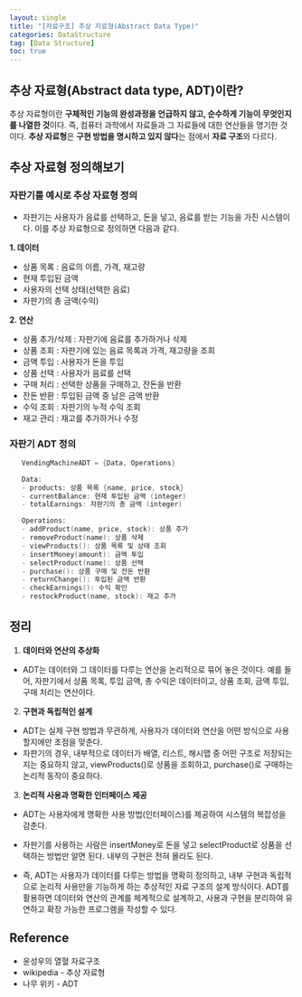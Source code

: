 ```yaml
---
layout: single
title: "[자료구조] 추상 자료형(Abstract Data Type)"
categories: DataStructure
tag: [Data Structure]
toc: true
---
```


## 추상 자료형(Abstract data type, ADT)이란?

 추상 자료형이란 **구체적인 기능의 완성과정을 언급하지 않고, 순수하게 기능이 무엇인지를 나열한 것**이다. 즉, 컴퓨터 과학에서 자료들과 그 자료들에 대한 연산들을 명기한 것이다. **추상 자료형**은 **구현 방법을 명시하고 있지 않다**는 점에서 **자료 구조**와 다르다.

## 추상 자료형 정의해보기

 ### 자판기를 예시로 추상 자료형 정의

 - 자판기는 사용자가 음료를 선택하고, 돈을 넣고, 음료를 받는 기능을 가진 시스템이다. 이를 추상 자료형으로 정의하면 다음과 같다.

 **1. 데이터**
 - 상품 목록 : 음료의 이름, 가격, 재고량
 - 현재 투입된 금액
 - 사용자의 선택 상태(선택한 음료)
 - 자판기의 총 금액(수익)

 **2. 연산**
 - 상품 추가/삭제 : 자판기에 음료를 추가하거나 삭제
 - 상품 조회 : 자판기에 있는 음료 목록과 가격, 재고량을 조회
 - 금액 투입 : 사용자가 돈을 투입
 - 상품 선택 : 사용자가 음료를 선택
 - 구매 처리 : 선택한 상품을 구매하고, 잔돈을 반환
 - 잔돈 반환 : 투입된 금액 중 남은 금액 반환
 - 수익 조회 : 자판기의 누적 수익 조회
 - 재고 관리 : 재고를 추가하거나 수정

 ### 자판기 ADT 정의
 ```cpp
    VendingMachineADT = {Data, Operations}

    Data:
    - products: 상품 목록 {name, price, stock}
    - currentBalance: 현재 투입된 금액 (integer)
    - totalEarnings: 자판기의 총 금액 (integer)

    Operations:
    - addProduct(name, price, stock): 상품 추가
    - removeProduct(name): 상품 삭제
    - viewProducts(): 상품 목록 및 상태 조회
    - insertMoney(amount): 금액 투입
    - selectProduct(name): 상품 선택
    - purchase(): 상품 구매 및 잔돈 반환
    - returnChange(): 투입된 금액 반환
    - checkEarnings(): 수익 확인
    - restockProduct(name, stock): 재고 추가
 ```

## 정리

1. **데이터와 연산의 추상화**
- ADT는 데이터와 그 데이터를 다루는 연산을 논리적으로 묶어 놓은 것이다. 예를 들어, 자판기에서 상품 목록, 투입 금액, 총 수익은 데이터이고, 상품 조회, 금액 투입, 구매 처리는 연산이다.

2. **구현과 독립적인 설계**
- ADT는 실제 구현 방법과 무관하게, 사용자가 데이터와 연산을 어떤 방식으로 사용할지에만 초점을 맞춘다.
- 자판기의 경우, 내부적으로 데이터가 배열, 리스트, 해시맵 중 어떤 구조로 저장되는지는 중요하지 않고, viewProducts()로 상품을 조회하고, purchase()로 구매하는 논리적 동작이 중요하다.

3. **논리적 사용과 명확한 인터페이스 제공**
- ADT는 사용자에게 명확한 사용 방법(인터페이스)를 제공하여 시스템의 복잡성을 감춘다.
- 자판기를 사용하는 사람은 insertMoney로 돈을 넣고 selectProduct로 상품을 선택하는 방법만 알면 된다. 내부의 구현은 전혀 몰라도 된다.


- 즉, ADT는 사용자가 데이터를 다루는 방법을 명확히 정의하고, 내부 구현과 독립적으로 논리적 사용만을 기능하게 하는 추상적인 자료 구조의 설계 방식이다. ADT를 활용하면 데이터와 연산의 관계를 체계적으로 설계하고, 사용과 구현을 분리하여 유연하고 확장 가능한 프로그램을 작성할 수 있다.

## Reference

- 윤성우의 열혈 자료구조
- wikipedia - 추상 자료형
- 나무 위키 - ADT